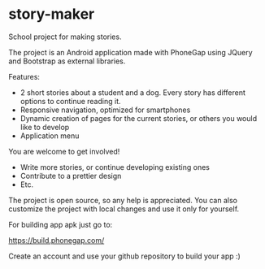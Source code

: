 # story-maker
School project for making stories.

The project is an Android application made with PhoneGap using JQuery and Bootstrap as external libraries.

Features:
- 2 short stories about a student and a dog. Every story has different options to continue reading it. 
- Responsive navigation, optimized for smartphones
- Dynamic creation of pages for the current stories, or others you would like to develop
- Application menu

You are welcome to get involved!
- Write more stories, or continue developing existing ones
- Contribute to a prettier design
- Etc.

The project is open source, so any help is appreciated. You can also customize the project with local changes and use it only for yourself.

For building app apk just go to:

https://build.phonegap.com/

Create an account and use your github repository to build your app :)